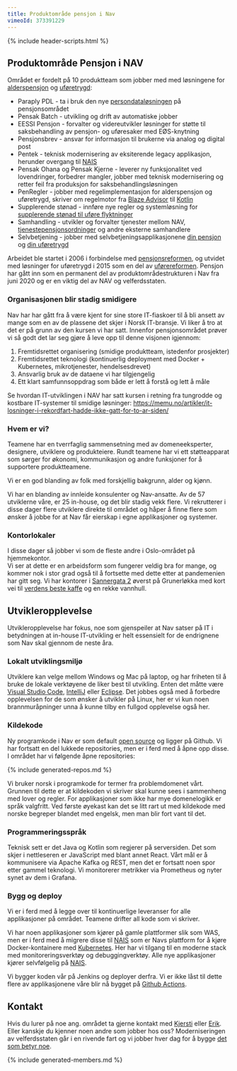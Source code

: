 ```yaml
---
title: Produktområde pensjon i Nav
vimeoId: 373391229
---
```

{% include header-scripts.html %}

## Produktområde Pensjon i NAV
Området er fordelt på 10 produktteam som jobber med med løsningene for [alderspensjon] og [uføretrygd]:

* Paraply PDL - ta i bruk den nye [persondataløsningen] på pensjonsområdet
* Pensak Batch - utvikling og drift av automatiske jobber
* EESSI Pensjon - forvalter og videreutvikler løsninger for støtte til saksbehandling av pensjon- og uføresaker med EØS-knytning
* Pensjonsbrev - ansvar for informasjon til brukerne via analog og digital post
* Pentek - teknisk modernisering av eksiterende legacy applikasjon, herunder overgang til [NAIS]
* Pensak Ohana og Pensak Kjerne - leverer ny funksjonalitet ved lovendringer, forbedrer mangler, jobber med teknisk modernisering og retter feil fra produksjon for saksbehandlingsløsningen
* PenRegler - jobber med regelimplementasjon for alderspensjon og uføretrygd, skriver om regelmotor fra [Blaze Advisor] til [Kotlin]
* Supplerende stønad - innføre nye regler og systemløsning for [supplerende stønad til uføre flyktninger]
* Samhandling - utvikler og forvalter tjenester mellom NAV, [tjenestepensjonsordninger] og andre eksterne samhandlere
* Selvbetjening - jobber med selvbetjeningsapplikasjonene [din pensjon] og [din uføretrygd]

Arbeidet ble startet i 2006 i forbindelse med [pensjonsreformen], og 
utvidet med løsninger for uføretrygd i 2015 som en del av [uførereformen]. Pensjon har
gått inn som en permanent del av produktområdestrukturen i Nav fra
juni 2020 og er en viktig del av NAV og velferdsstaten.

### Organisasjonen blir stadig smidigere
Nav har har gått fra å være kjent for sine store IT-fiaskoer til å bli
ansett av mange som en av de plassene det skjer i Norsk IT-bransje. Vi
liker å tro at det er på grunn av den kursen vi har satt. Innenfor
pensjonsområdet prøver vi så godt det lar seg gjøre å leve opp til
denne visjonen igjennom:

1. Fremtidsrettet organisering (smidige produktteam, istedenfor prosjekter)
2. Fremtidsrettet teknologi (kontinuerlig deployment med Docker + Kubernetes, mikrotjenester, hendelsesdrevet)
3. Ansvarlig bruk av de dataene vi har tilgjengelig
4. Ett klart samfunnsoppdrag som både er lett å forstå og lett å måle

Se hvordan IT-utviklingen i NAV har satt kursen i retning fra tungrodde og
kostbare IT-systemer til smidige løsninger: <https://memu.no/artikler/it-losninger-i-rekordfart-hadde-ikke-gatt-for-to-ar-siden/>

### Hvem er vi?
Teamene har en tverrfaglig sammensetning med av domeneeksperter, designere,
utviklere og produkteiere. Rundt teamene har vi ett støtteapparat som sørger
for økonomi, kommunikasjon og andre funksjoner for å supportere produktteamene.

Vi er en god blanding av folk med forskjellig bakgrunn, alder og kjønn.

Vi har en blanding av innleide konsulenter og Nav-ansatte. Av de 57 utviklerne våre, er 25 in-house, og det
blir stadig vekk flere. Vi rekrutterer i disse dager flere utviklere direkte til området og håper å finne
flere som ønsker å jobbe for at Nav får eierskap i egne applikasjoner og systemer.

### Kontorlokaler
I disse dager så jobber vi som de fleste andre i Oslo-området på hjemmekontor.  
Vi ser at dette er en arbeidsform som fungerer veldig bra for mange, og kommer nok i 
stor grad også til å fortsette med dette etter at pandemenien har gitt seg. 
Vi har kontorer i [Sannergata 2] øverst på Grunerløkka med kort vei til [verdens beste 
kaffe] og en rekke vannhull. 

## Utvikleropplevelse
Utvikleropplevelse har fokus, noe som gjenspeiler at Nav satser på IT i betydningen at in-house IT-utvikling
er helt essensielt for de endrignene som Nav skal gjennom de neste åra.

### Lokalt utviklingsmiljø
Utviklere kan velge mellom Windows og Mac på laptop, og har friheten til å bruke de lokale verktøyene de liker best til
utvikling. Enten det måtte være [Visual Studio Code], [IntelliJ] eller [Eclipse]. Det jobbes også med
å forbedre opplevelsen for de som ønsker å utvikler på Linux, her er vi kun noen brannmuråpninger unna å kunne tilby
en fullgod opplevelse også her.

### Kildekode
Ny programkode i Nav er som default [open source] og ligger på Github. Vi har fortsatt en del lukkede repositories, men er i ferd med 
å åpne opp disse. I området har vi følgende åpne repositories:

{% include generated-repos.md %}

Vi bruker norsk i programkode for termer fra problemdomenet vårt. Grunnen til dette er at kildekoden vi skriver
skal kunne sees i sammenheng med lover og regler. For applikasjoner som ikke har mye domenelogikk er språk valgfritt.
Ved første øyekast kan det se litt rart ut med kildekode med norske begreper blandet med engelsk, men man blir fort
vant til det.

### Programmeringsspråk
Teknisk sett er det Java og Kotlin som regjerer på serversiden. Det som skjer i nettleseren er JavaScript 
med blant annet React. Vårt mål er å kommunisere via Apache Kafka og REST, men det er fortsatt noen spor etter gammel teknologi.
Vi monitorerer metrikker via Prometheus og nyter synet av dem i Grafana. 

### Bygg og deploy
Vi er i ferd med å legge over til kontinuerlige leveranser for alle applikasjoner på området. 
Teamene drifter all kode som vi skriver.

Vi har noen applikasjoner som kjører på gamle plattformer slik som WAS, men er i ferd med å migrere 
disse til [NAIS] som er Navs plattform for å kjøre Docker-kontainere med
[Kubernetes]. Her har vi tilgang til en moderne stack med monitoreringsverktøy og debuggingverktøy.
Alle nye applikasjoner kjører selvfølgelig på [NAIS]. 

Vi bygger koden vår på Jenkins og deployer derfra. Vi er ikke låst til
dette flere av applikasjonene våre blir nå bygget på [Github Actions].


## Kontakt
Hvis du lurer på noe ang. området ta gjerne kontakt med [Kjersti] eller
[Erik]. Eller kanskje du kjenner noen andre som jobber hos oss?
Moderniseringen av velferdsstaten går i en rivende fart og vi
jobber hver dag for å bygge [det som betyr noe].

{% include generated-members.md %}

[det som betyr noe]: https://www.detsombetyrnoe.no
[Eclipse]: https://www.eclipse.org/
[Github Actions]: https://github.com/features/actions
[IntelliJ]: https://www.jetbrains.com/idea/
[Kafka]: https://kafka.apache.org/
[open source]: https://github.com/navikt/offentlig/blob/master/OpenSource.md
[Kubernetes]: https://kubernetes.io/
[NAIS]: https://nais.io/
[NAV løser IT-flokene]: https://memu.no/artikler/it-losninger-i-rekordfart-hadde-ikke-gatt-for-to-ar-siden/
[NAVs designsystem]: https://design.nav.no/
[Postgresql]: https://www.postgresql.org
[React]: https://reactjs.org/
[Spring Boot]: https://spring.io/projects/spring-boot
[TypeScript]: https://www.typescriptlang.org/
[Visual Studio Code]: https://code.visualstudio.com/
[alderspensjon]:https://www.nav.no/no/person/pensjon/alderspensjon
[uføretrygd]: https://www.nav.no/no/person/pensjon/uforetrygd
[persondataløsningen]: https://navikt.github.io/pdl/
[Blaze Advisor]: https://www.fico.com/en/products/fico-blaze-advisor-decision-rules-management-system
[Kotlin]: https://kotlinlang.org/
[supplerende stønad til uføre flyktninger]: https://www.regjeringen.no/no/dokumenter/prop.-10-l-20192020/id2676058/?ch=7
[tjenestepensjonsordninger]: https://www.nav.no/no/person/pensjon/andre-pensjonsordninger/tjenestepensjon
[din pensjon]: https://www.nav.no/no/person/pensjon/hva-kan-jeg-fa-i-pensjon
[din uføretrygd]: https://www.nav.no/soknader/nb/person/helse/uforetrygd
[pensjonsreformen]: https://www.regjeringen.no/no/tema/pensjon-trygd-og-sosiale-tjenester/pensjonsreform/id86731/
[uførereformen]: https://no.wikipedia.org/wiki/Uf%C3%B8rereformen
[Sannergata 2]:  https://www.google.com/maps/place/Sannergata+2,+0557+Oslo/@59.9285629,10.7562752,17z/data=!3m1!4b1!4m5!3m4!1s0x46416e6ea94f8e0b:0x3d9627259cdc1e31!8m2!3d59.9285629!4d10.7584639
[verdens beste kaffe]: https://www.instagram.com/explore/locations/66107785/supreme-roastworks/?hl=nb
[Kjersti]: mailto:kjersti.monland@nav.no
[Erik]: mailto:erik.haug@nav.no
